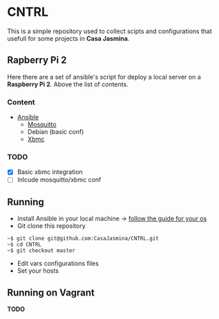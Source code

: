 # CNTRL

This is a simple repository used to collect scipts and configurations that usefull for some projects in **Casa Jasmina**.

## Rapberry Pi 2

Here there are a set of ansible's script for deploy a local server on a **Raspberry Pi 2**.
Above the list of contents.

### Content
* [Ansible](http://www.ansible.com/)
  * [Mosquitto](http://mosquitto.org/)
  * Debian (basic conf)
  * [Xbmc](http://kodi.tv/)

### TODO

- [x] Basic xbmc integration
- [ ] Inlcude mosquitto/xbmc conf

## Running

* Install Ansible in your local machine -> [follow the guide for your os](https://docs.ansible.com/ansible/intro_installation.html)
* Git clone this repository
```
~$ git clone git@github.com:CasaJasmina/CNTRL.git
~$ cd CNTRL
~$ git checkout master
```
* Edit vars configurations files
* Set your hosts



## Running on Vagrant
**TODO**
